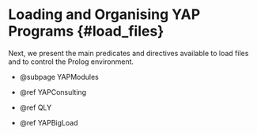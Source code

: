 Loading and Organising YAP Programs           {#load_files}
===================================

  Next, we present the main predicates and directives available to load
  files and to control the Prolog environment.

  + @subpage YAPModules

  + @ref YAPConsulting

  +  @ref QLY

  + @ref YAPBigLoad

  
